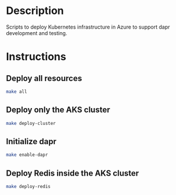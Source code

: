 # Description

Scripts to deploy Kubernetes infrastructure in Azure to support dapr development and testing.

# Instructions

## Deploy all resources

```bash
make all
```

## Deploy only the AKS cluster

```bash
make deploy-cluster
```

## Initialize dapr

```bash
make enable-dapr
```

## Deploy Redis inside the AKS cluster

```bash
make deploy-redis
```